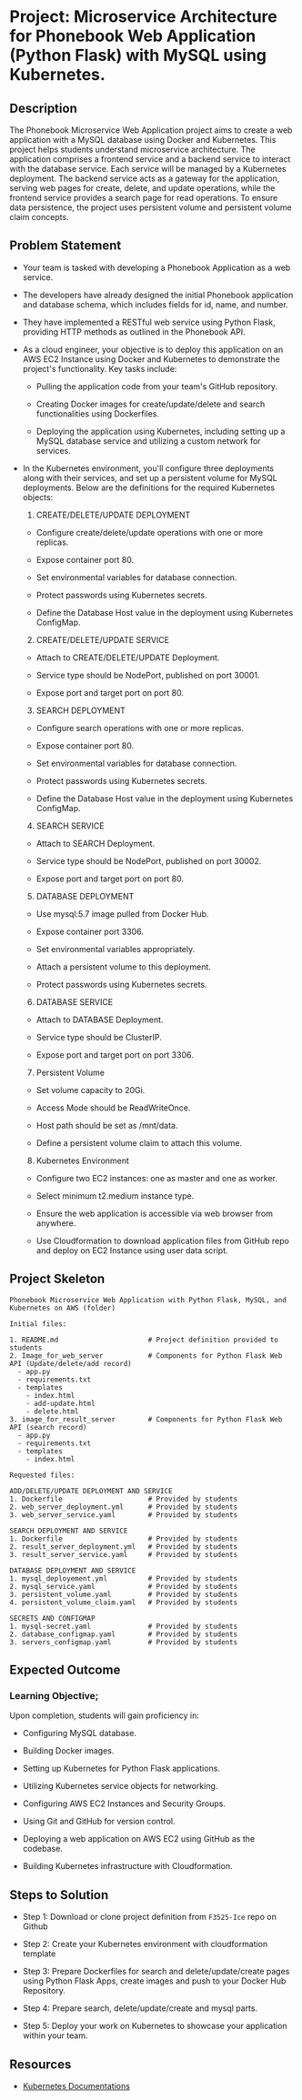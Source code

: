 # Project: Microservice Architecture for Phonebook Web Application (Python Flask) with MySQL using Kubernetes.

## Description

The Phonebook Microservice Web Application project aims to create a web application with a MySQL database using Docker and Kubernetes. This project helps students understand microservice architecture. The application comprises a frontend service and a backend service to interact with the database service. Each service will be managed by a Kubernetes deployment. The backend service acts as a gateway for the application, serving web pages for create, delete, and update operations, while the frontend service provides a search page for read operations. To ensure data persistence, the project uses persistent volume and persistent volume claim concepts.

## Problem Statement

- Your team is tasked with developing a Phonebook Application as a web service.

- The developers have already designed the initial Phonebook application and database schema, which includes fields for id, name, and number.

- They have implemented a RESTful web service using Python Flask, providing HTTP methods as outlined in the Phonebook API.

- As a cloud engineer, your objective is to deploy this application on an AWS EC2 Instance using Docker and Kubernetes to demonstrate the project's functionality. Key tasks include:

  - Pulling the application code from your team's GitHub repository.

  - Creating Docker images for create/update/delete and search functionalities using Dockerfiles.

  - Deploying the application using Kubernetes, including setting up a MySQL database service and utilizing a custom network for services.

- In the Kubernetes environment, you'll configure three deployments along with their services, and set up a persistent volume for MySQL deployments. Below are the definitions for the required Kubernetes objects:

  1. CREATE/DELETE/UPDATE DEPLOYMENT

  - Configure create/delete/update operations with one or more replicas.

  - Expose container port 80.

  - Set environmental variables for database connection.

  - Protect passwords using Kubernetes secrets.

  - Define the Database Host value in the deployment using Kubernetes ConfigMap.

  2. CREATE/DELETE/UPDATE SERVICE

  - Attach to CREATE/DELETE/UPDATE Deployment.

  - Service type should be NodePort, published on port 30001.

  - Expose port and target port on port 80.

  3. SEARCH DEPLOYMENT

  - Configure search operations with one or more replicas.

  - Expose container port 80.

  - Set environmental variables for database connection.

  - Protect passwords using Kubernetes secrets.

  - Define the Database Host value in the deployment using Kubernetes ConfigMap.

  4. SEARCH SERVICE

  - Attach to SEARCH Deployment.

  - Service type should be NodePort, published on port 30002.

  - Expose port and target port on port 80.

  5. DATABASE DEPLOYMENT

  - Use mysql:5.7 image pulled from Docker Hub.

  - Expose container port 3306.

  - Set environmental variables appropriately.

  - Attach a persistent volume to this deployment.

  - Protect passwords using Kubernetes secrets.

  6. DATABASE SERVICE

  - Attach to DATABASE Deployment.

  - Service type should be ClusterIP.

  - Expose port and target port on port 3306.

  7. Persistent Volume

  - Set volume capacity to 20Gi.

  - Access Mode should be ReadWriteOnce.

  - Host path should be set as /mnt/data.

  - Define a persistent volume claim to attach this volume.

  8. Kubernetes Environment

  - Configure two EC2 instances: one as master and one as worker.

  - Select minimum t2.medium instance type.

  - Ensure the web application is accessible via web browser from anywhere.

  - Use Cloudformation to download application files from GitHub repo and deploy on EC2 Instance using user data script.

## Project Skeleton

```text
Phonebook Microservice Web Application with Python Flask, MySQL, and Kubernetes on AWS (folder)

Initial files:

1. README.md                      # Project definition provided to students
2. Image_for_web_server           # Components for Python Flask Web API (Update/delete/add record)
  - app.py      
  - requirements.txt              
  - templates
    - index.html
    - add-update.html
    - delete.html
3. image_for_result_server        # Components for Python Flask Web API (search record)
  - app.py           
  - requirements.txt              
  - templates
    - index.html

Requested files:

ADD/DELETE/UPDATE DEPLOYMENT AND SERVICE
1. Dockerfile                     # Provided by students 
2. web_server_deployment.yml      # Provided by students
3. web_server_service.yaml        # Provided by students

SEARCH DEPLOYMENT AND SERVICE
1. Dockerfile                     # Provided by students
2. result_server_deployment.yml   # Provided by students
3. result_server_service.yaml     # Provided by students

DATABASE DEPLOYMENT AND SERVICE
1. mysql_deployement.yml          # Provided by students
2. mysql_service.yaml             # Provided by students
3. persistent_volume.yaml         # Provided by students
4. persistent_volume_claim.yaml   # Provided by students

SECRETS AND CONFIGMAP
1. mysql-secret.yaml              # Provided by students
2. database_configmap.yaml        # Provided by students
3. servers_configmap.yaml         # Provided by students
```

## Expected Outcome

### Learning Objective;
Upon completion, students will gain proficiency in:

- Configuring MySQL database.

- Building Docker images.

- Setting up Kubernetes for Python Flask applications.

- Utilizing Kubernetes service objects for networking.

- Configuring AWS EC2 Instances and Security Groups.

- Using Git and GitHub for version control.

- Deploying a web application on AWS EC2 using GitHub as the codebase.

- Building Kubernetes infrastructure with Cloudformation.

## Steps to Solution
  
- Step 1: Download or clone project definition from `F3525-Ice` repo on Github

- Step 2: Create your Kubernetes environment with cloudformation template

- Step 3: Prepare Dockerfiles for search and delete/update/create pages using Python Flask Apps, create images and push to your Docker Hub Repository.

- Step 4: Prepare search, delete/update/create and mysql parts.

- Step 5: Deploy your work on Kubernetes to showcase your application within your team.


## Resources

- [Kubernetes Documentations](https://kubernetes.io/docs/home/)
